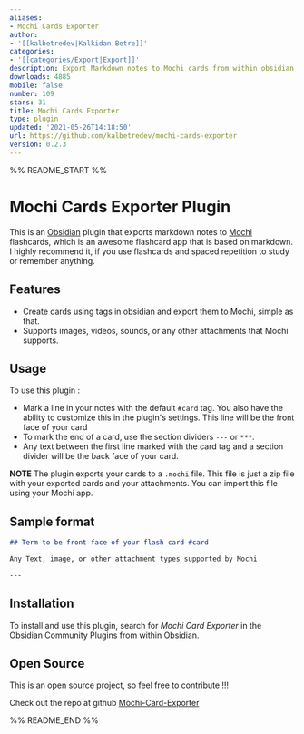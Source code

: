 ```yaml
---
aliases:
- Mochi Cards Exporter
author:
- '[[kalbetredev|Kalkidan Betre]]'
categories:
- '[[categories/Export|Export]]'
description: Export Markdown notes to Mochi cards from within obsidian
downloads: 4885
mobile: false
number: 109
stars: 31
title: Mochi Cards Exporter
type: plugin
updated: '2021-05-26T14:18:50'
url: https://github.com/kalbetredev/mochi-cards-exporter
version: 0.2.3
---
```


%% README_START %%

# Mochi Cards Exporter Plugin

This is an [Obsidian](https://obsidian.md/) plugin that exports markdown notes to [Mochi](https://mochi.cards) flashcards, which is an awesome flashcard app that is based on markdown. I highly recommend it, if you use flashcards and spaced repetition to study or remember anything.

## Features

- Create cards using tags in obsidian and export them to Mochi, simple as that.
- Supports images, videos, sounds, or any other attachments that Mochi supports.

## Usage

To use this plugin :
- Mark a line in your notes with the default `#card` tag. You also have the ability to customize this in the plugin's settings. This line will be the front face of your card
- To mark the end of a card, use the section dividers `---` or `***`.
- Any text between the first line marked with the card tag and a section divider will be the back face of your card.

**NOTE** The plugin exports your cards to a `.mochi` file. This file is just a zip file with your exported cards and your attachments. You can import this file using your Mochi app.

## Sample format

```md
## Term to be front face of your flash card #card

Any Text, image, or other attachment types supported by Mochi

---

```

## Installation

To install and use this plugin, search for *Mochi Card Exporter* in the Obsidian Community Plugins from within Obsidian.

## Open Source

This is an open source project, so feel free to contribute !!!

Check out the repo at github [Mochi-Card-Exporter](https://github.com/kalbetredev/mochi-cards-exporter)

%% README_END %%